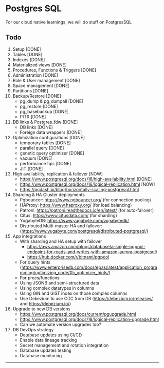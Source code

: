 # Postgres SQL

For our cloud native learnings, we will do stuff on PostgresSQL

## Todo

1. Setup [DONE]
2. Tables [DONE]
3. Indexes [DONE]
4. Materialized views [DONE]
5. Procedures, Functions & Triggers [DONE]
6. Administration [DONE]
7. Role & User management [DONE]
8. Space management [DONE]
9. Partitions [DONE]
10. Backup/Restore [DONE]
    - pg_dump & pg_dumpall [DONE]
    - pg_restore [DONE]
    - pg_basebackup [DONE]
    - PITR [DONE]
11. DB links & Postgres_fdw [DONE]
    - DB links [DONE]
    - Foreign data wrappers [DONE]
12. Optimization configurations [DONE]
    - temporary tables [DONE]
    - parallel query [DONE]
    - genetic query optimizer [DONE]
    - vacuum [DONE]
    - performance tips [DONE]
    - JIT [DONE]
13. High availability, replication & failover [NOW]
    - https://www.postgresql.org/docs/16/high-availability.html [DONE]
    - https://www.postgresql.org/docs/16/logical-replication.html [NOW]
    - https://pgdash.io/blog/horizontally-scaling-postgresql.html
14. Sharding & HA Cluster deployments
    - Pgbouncer: https://www.pgbouncer.org/ (for connection pooling)
    - HAProxy: https://www.haproxy.org/ (for load balancing)
    - Patroni: https://patroni.readthedocs.io/en/latest/ (for auto-failover)
    - Citus: https://www.citusdata.com/ (for sharding)
    - YugabyteDB: https://www.yugabyte.com/yugabytedb/
    - Distributed Multi-master HA and failover: (https://www.yugabyte.com/postgresql/distributed-postgresql/)
15. App integrations
    - With sharding and HA setup with failover
      - https://aws.amazon.com/blogs/database/a-single-pgpool-endpoint-for-reads-and-writes-with-amazon-aurora-postgresql/
      - https://hub.docker.com/r/bitnami/pgpool
    - For query hints (https://www.enterprisedb.com/docs/epas/latest/application_programming/optimizing_code/05_optimizer_hints/)
    - For procs/functions
    - Using JSONB and semi-structured data
    - Using complex datatypes in columns
    - Using GIN and GIST index on those complex columns
    - Use Debezium to use CDC from DB (https://debezium.io/releases/ and https://debezium.io/)
16. Upgrade to new DB versions
    - https://www.postgresql.org/docs/current/pgupgrade.html
    - https://www.postgresql.org/docs/18/logical-replication-upgrade.html
    - Can we automate version upgrades too?
17. DB DevOps strategy
    - Database updates using CI/CD
    - Enable data lineage tracking
    - Secret management and rotation integration
    - Database updates testing
    - Database monitoring

---
